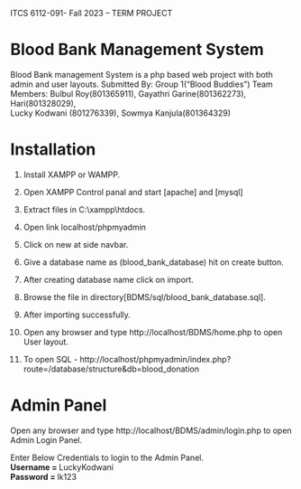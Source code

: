 ITCS 6112-091- Fall 2023 – TERM PROJECT
# Blood Bank Management System
Blood Bank management System is a php based web project with both admin and user layouts.
Submitted By: Group 1(“Blood Buddies”) 
Team Members: 
Bulbul Roy(801365911), 
Gayathri Garine(801362273), 
Hari(801328029),  
Lucky Kodwani (801276339), 
Sowmya Kanjula(801364329)

# Installation

1. Install XAMPP or WAMPP.

2. Open XAMPP Control panal and start [apache] and [mysql]     
     
3. Extract files in C:\xampp\htdocs.

4. Open link localhost/phpmyadmin

5. Click on new at side navbar.

6. Give a database name as (blood_bank_database) hit on create button.

7. After creating database name click on import.

8. Browse the file in directory[BDMS/sql/blood_bank_database.sql].

9. After importing successfully.

10. Open any browser and type http://localhost/BDMS/home.php to open User layout.

11. To open SQL - http://localhost/phpmyadmin/index.php?route=/database/structure&db=blood_donation
     
# Admin Panel
   Open any browser and type http://localhost/BDMS/admin/login.php to open Admin Login Panel.
   
   Enter Below Credentials to login to the Admin Panel.<br>
   <b> Username = </b>LuckyKodwani<br>
   <b>Password = </b>lk123
   


   
   
